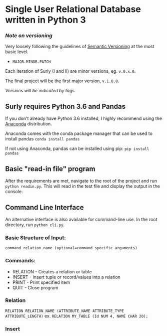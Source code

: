 # Single User Relational Database written in Python 3

### _Note on versioning_

Very loosely following the guidelines of [Semantic Versioning](http://semver.org/) at the most basic level.

* `MAJOR.MINOR.PATCH`

Each iteration of Surly (I and II) are minor versions, eg. `v.0.x.0`.

The final project will be the first major version, `v.1.0.0`.

_Versions will be indicated by tags._


## Surly requires Python 3.6 and Pandas

If you don't already have Python 3.6 installed, I highly recommend using the [Anaconda](https://www.continuum.io/downloads) distribution.

Anaconda comes with the conda package manager that can be used to install pandas
`conda install pandas`

If not using Anaconda, pandas can be installed using pip:
`pip install pandas`

## Basic "read-in file" program
After the requirements are met, navigate to the root of the project and run `python readin.py`. This will read in the test file and display the output in the console.

## Command Line Interface
An alternative interface is also available for command-line use. In the root directory, run `python cli.py`.

### Basic Structure of Input:
`command relation_name (optional=command specific arguments)`

### Commands:
* RELATION - Creates a relation or table
* INSERT - Insert tuple or record/values into a relation
* PRINT - Print specified item
* QUIT - Close program

### Relation
`RELATION RELATION_NAME (ATTRIBUTE_NAME ATTRIBUTE_TYPE ATTRIBUTE_LENGTH)`
ex. `RELATION MY_TABLE (Id NUM 4, NAME CHAR 20);`

### Insert

